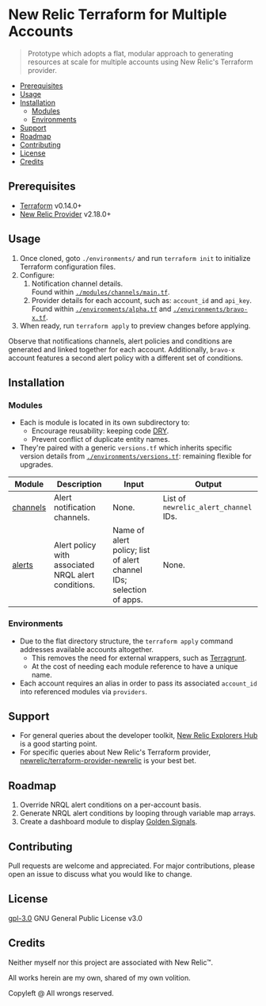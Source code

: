 # New Relic Terraform for Multiple Accounts

> Prototype which adopts a flat, modular approach to generating resources at scale for multiple accounts using New Relic's Terraform provider.

- [Prerequisites](#prerequisites)
- [Usage](#usage)
- [Installation](#installation)
  - [Modules](#modules)
  - [Environments](#environments)
- [Support](#support)
- [Roadmap](#roadmap)
- [Contributing](#contributing)
- [License](#license)
- [Credits](#credits)

## Prerequisites

- [Terraform](https://www.terraform.io/downloads.html) v0.14.0+
- [New Relic Provider](https://registry.terraform.io/providers/newrelic/newrelic/latest/docs) v2.18.0+

## Usage

1. Once cloned, goto `./environments/` and run `terraform init` to initialize Terraform configuration files.
1. Configure:
   1. Notification channel details.<br>
      Found within [`./modules/channels/main.tf`](modules/channels/main.tf).
   1. Provider details for each account, such as: `account_id` and `api_key`.<br>
      Found within [`./environments/alpha.tf`](environments/alpha.tf) and [`./environments/bravo-x.tf`](environments/bravo-x.tf).
1. When ready, run `terraform apply` to preview changes before applying.

Observe that notifications channels, alert policies and conditions are generated and linked together for each account. Additionally, `bravo-x` account features a second alert policy with a different set of conditions.

## Installation

### Modules

- Each is module is located in its own subdirectory to:
  - Encourage reusability: keeping code [DRY](https://en.wikipedia.org/wiki/Don%27t_repeat_yourself).
  - Prevent conflict of duplicate entity names.
- They're paired with a generic `versions.tf` which inherits specific version details from [`./environments/versions.tf`](environments/versions.tf): remaining flexible for upgrades.

| Module                                 | Description                                         | Input                                                                       | Output                                |
| -------------------------------------- | --------------------------------------------------- | --------------------------------------------------------------------------- | ------------------------------------- |
| [channels](modules/channels/main.tf) | Alert notification channels.                        | None.                                                                       | List of `newrelic_alert_channel` IDs. |
| [alerts](modules/alerts/main.tf)     | Alert policy with associated NRQL alert conditions. | Name of alert policy; list of alert channel IDs; selection of apps. | None.                                 |

### Environments

- Due to the flat directory structure, the `terraform apply` command addresses available accounts altogether.
  - This removes the need for external wrappers, such as [Terragrunt](https://terragrunt.gruntwork.io/).
  - At the cost of needing each module reference to have a unique name.
- Each account requires an alias in order to pass its associated `account_id` into referenced modules via `providers`.

## Support

- For general queries about the developer toolkit, [New Relic Explorers Hub](https://discuss.newrelic.com/c/build-on-new-relic/developer-toolkit/) is a good starting point.
- For specific queries about New Relic's Terraform provider, [newrelic/terraform-provider-newrelic](https://github.com/newrelic/terraform-provider-newrelic/issues) is your best bet.

## Roadmap

1. Override NRQL alert conditions on a per-account basis.
1. Generate NRQL alert conditions by looping through variable map arrays.
1. Create a dashboard module to display [Golden Signals](https://sre.google/sre-book/monitoring-distributed-systems/#xref_monitoring_golden-signals).

## Contributing

Pull requests are welcome and appreciated. For major contributions, please open an issue to discuss what you would like to change.

## License

[gpl-3.0](LICENSE) GNU General Public License v3.0

## Credits

Neither myself nor this project are associated with New Relic™.

All works herein are my own, shared of my own volition.

Copyleft @ All wrongs reserved.

